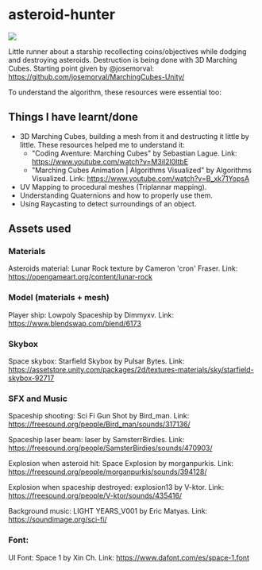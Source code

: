 # asteroid-hunter

![](gifs\AsteroidHunterPortfolioGIFLow20191203.gif)

Little runner about a starship recollecting coins/objectives while dodging and destroying asteroids. Destruction is being done with 3D Marching Cubes. Starting point given by @josemorval: https://github.com/josemorval/MarchingCubes-Unity/

To understand the algorithm, these resources were essential too:



## Things I have learnt/done

- 3D Marching Cubes, building a mesh from it and destructing it little by little. These resources helped me to understand it: 
    - "Coding Aventure: Marching Cubes" by Sebastian Lague. Link: https://www.youtube.com/watch?v=M3iI2l0ltbE
    - "Marching Cubes Animation | Algorithms Visualized" by Algorithms Visualized. Link: https://www.youtube.com/watch?v=B_xk71YopsA
- UV Mapping to procedural meshes (Triplannar mapping).
- Understanding Quaternions and how to properly use them.
- Using Raycasting to detect surroundings of an object.


## Assets used

### Materials

Asteroids material: Lunar Rock texture by Cameron 'cron' Fraser. Link: https://opengameart.org/content/lunar-rock

### Model (materials + mesh)

Player ship: Lowpoly Spaceship by Dimmyxv. Link: https://www.blendswap.com/blend/6173

### Skybox

Space skybox: Starfield Skybox by Pulsar Bytes. Link: https://assetstore.unity.com/packages/2d/textures-materials/sky/starfield-skybox-92717

### SFX and Music

Spaceship shooting: Sci Fi Gun Shot by Bird_man. Link: https://freesound.org/people/Bird_man/sounds/317136/

Spaceship laser beam: laser by SamsterrBirdies. Link: https://freesound.org/people/SamsterBirdies/sounds/470903/

Explosion when asteroid hit: Space Explosion by morganpurkis. Link: https://freesound.org/people/morganpurkis/sounds/394128/

Explosion when spaceship destroyed: explosion13 by V-ktor. Link: https://freesound.org/people/V-ktor/sounds/435416/

Background music: LIGHT YEARS_V001 by Eric Matyas. Link: https://soundimage.org/sci-fi/

### Font:

UI Font: Space 1 by Xin Ch. Link: https://www.dafont.com/es/space-1.font